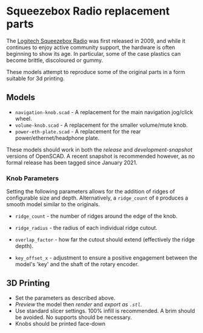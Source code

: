 # Squeezebox Radio replacement parts

The [Logitech Squeezebox Radio](https://lyrion.org/players-and-controllers/squeezebox-radio/) was first released in 2009, and while it continues to enjoy active community support, the hardware is often beginning to show its age. In particular, some of the case plastics can become brittle, discoloured or gummy.

These models attempt to reproduce some of the original parts in a form suitable for 3d printing.


## Models

- `navigation-knob.scad` - A replacement for the main navigation jog/click wheel.
- `volume-knob.scad` - A replacement for the smaller volume/mute knob.
- `power-eth-plate.scad` - A replacement for the rear power/ethernet/headphone plate.

These models should work in both the *release* and *development-snapshot* versions of OpenSCAD. A recent snapshot is recommended however, as no formal release has been tagged since January 2021.


### Knob Parameters

Setting the following parameters allows for the addition of ridges of configurable size and depth. Alternatively, a `ridge_count` of `0` produces a smooth model similar to the originals.

- `ridge_count` - the number of ridges around the edge of the knob.
- `ridge_radius` - the radius of each individual ridge cutout.
- `overlap_factor` - how far the cutout should extend (effectively the ridge depth).

- `key_offset_x` - adjustment to ensure a positive engagement between the model's 'key' and the shaft of the rotary encoder.


## 3D Printing

- Set the parameters as described above.
- *Preview* the model then *render* and *export as `.stl`*.
- Use standard slicer settings. 100% infill is recommended. A brim should be avoided. No supports should be necessary.
- Knobs should be printed face-down

